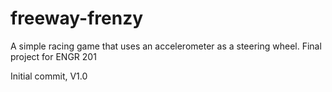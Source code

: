 # freeway-frenzy
A simple racing game that uses an accelerometer as a steering wheel. Final project for ENGR 201

Initial commit, V1.0
